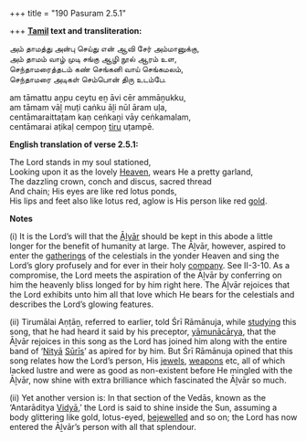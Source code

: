 +++
title = "190 Pasuram 2.5.1"

+++
**[Tamil](/definition/tamil#history "show Tamil definitions") text and transliteration:**

அம் தாமத்து அன்பு செய்து என் ஆவி சேர் அம்மானுக்கு,  
அம் தாமம் வாழ் முடி சங்கு ஆழி நூல் ஆரம் உள,  
செந்தாமரைத்தடம் கண் செங்கனி வாய் செங்கமலம்,  
செந்தாமரை அடிகள் செம்பொன் திரு உடம்பே.

am tāmattu aṉpu ceytu eṉ āvi cēr ammāṉukku,  
am tāmam vāḻ muṭi caṅku āḻi nūl āram uḷa,  
centāmaraittaṭam kaṇ ceṅkaṉi vāy ceṅkamalam,  
centāmarai aṭikaḷ cempoṉ [tiru](/definition/tiru#history "show tiru definitions") uṭampē.

**English translation of verse 2.5.1:**

The Lord stands in my soul stationed,  
Looking upon it as the lovely [Heaven](/definition/heaven#history "show Heaven definitions"), wears He a pretty garland,  
The dazzling crown, conch and discus, sacred thread  
And chain; His eyes are like red lotus ponds,  
His lips and feet also like lotus red, aglow is His person like red [gold](/definition/gold#history "show gold definitions").

**Notes**

\(i\) It is the Lord’s will that the [Āḻvār](/definition/aḻvar#vaishnavism "show Āḻvār definitions") should be kept in this abode a little longer for the benefit of humanity at large. The Āḻvār, however, aspired to enter the [gatherings](/definition/gathering#history "show gatherings definitions") of the celestials in the yonder Heaven and sing the Lord’s glory profusely and for ever in their holy [company](/definition/company#history "show company definitions"). See II-3-10. As a compromise, the Lord meets the aspiration of the Āḻvār by conferring on him the heavenly bliss longed for by him right here. The Āḻvār rejoices that the Lord exhibits unto him all that love which He bears for the celestials and describes the Lord’s glowing features.

\(ii\) Tirumālai Aṇṭāṉ, referred to earlier, told Śrī Rāmānuja, while [studying](/definition/study#history "show studying definitions") this song, that he had heard it said by his preceptor, [yāmunācārya](/definition/yamunacarya#vaishnavism "show yāmunācārya definitions"), that the Āḻvār rejoices in this song as the Lord has joined him along with the entire band of ‘[Nityā](/definition/nitya#vaishnavism "show Nityā definitions") [Sūrīs](/definition/suri#history "show Sūrīs definitions")’ as apired for by him. But Śrī Rāmānuja opined that this song relates how the Lord’s person, His [jewels](/definition/jewel#history "show jewels definitions"), [weapons](/definition/weapon#history "show weapons definitions") etc, all of which lacked lustre and were as good as non-existent before He mingled with the Āḻvār, now shine with extra brilliance which fascinated the Āḻvār so much.

\(ii\) Yet another version is: In that section of the Vedās, known as the ‘Antarāditya [Vidyā](/definition/vidya#vaishnavism "show Vidyā definitions"),’ the Lord is said to shine inside the Sun, assuming a body glittering like gold, lotus-eyed, [bejewelled](/definition/bejewelled#history "show bejewelled definitions") and so on; the Lord has now entered the Āḻvār’s person with all that splendour.


